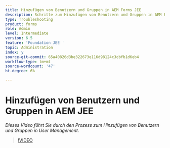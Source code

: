 ```yaml
---
title: Hinzufügen von Benutzern und Gruppen in AEM Forms JEE
description: Schritte zum Hinzufügen von Benutzern und Gruppen in AEM Forms JEE
type: Troubleshooting
product: forms
role: Admin
level: Intermediate
version: 6.5
feature: 'Foundation JEE '
topic: Administration
index: y
source-git-commit: 65a40826d3be322673e116d98124c3cbfb1d6eb4
workflow-type: tm+mt
source-wordcount: '47'
ht-degree: 6%

---
```



# Hinzufügen von Benutzern und Gruppen in AEM JEE

*Dieses Video führt Sie durch den Prozess zum Hinzufügen von Benutzern und Gruppen in User Management.*

>[!VIDEO](https://video.tv.adobe.com/v/335485?quality=9&learn=on)
